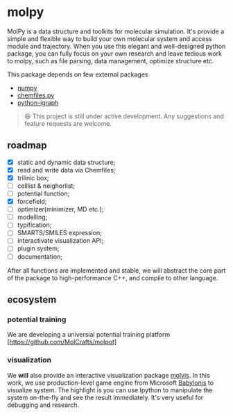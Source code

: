 # molpy

MolPy is a data structure and toolkits for molecular simulation. It's provide a simple and flexible way to build your own molecular system and access module and trajectory. When you use this elegant and well-designed python package, you can fully focus on your own research and leave tedious work to molpy, such as file parsing, data management, optimize structure etc.

This package depends on few external packages
* [numpy](https://github.com/numpy/numpy)
* [chemfiles.py](https://github.com/chemfiles/chemfiles.py)
* [python-igraph](https://github.com/igraph/python-igraph)

> :laughing: This project is still under active development. Any suggestions and feature requests are welcome.

## roadmap

  - [x] static and dynamic data structure;
  - [x] read and write data via Chemfiles;
  - [x] trilinic box;
  - [ ] celllist & neighorlist;
  - [ ] potential function;
  - [x] forcefield;
  - [ ] optimizer(minimizer, MD etc.);
  - [ ] modelling;
  - [ ] typification;
  - [ ] SMARTS/SMILES expression;
  - [ ] interactivate visualization API;
  - [ ] plugin system;
  - [ ] documentation;

  After all functions are implemented and stable, we will abstract the core part of the package to high-performance C++, and compile to other language.

## ecosystem

### potential training

We are developing a universial potential training platform [https://github.com/MolCrafts/molpot]

### visualization

We **will** also provide an interactive visualization package [molvis](https://github.com/Roy-Kid/molvis). In this work, we use production-level game engine from Microsoft [Babylonjs](https://www.babylonjs.com/) to visualize system. The highlight is you can use Ipython to manipulate the system on-the-fly and see the result immediately. It's very useful for debugging and research. 